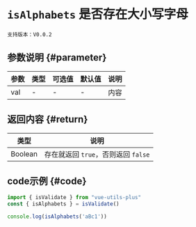 # `isAlphabets` 是否存在大小写字母

`支持版本：V0.0.2`


## 参数说明 {#parameter}

| 参数  | 类型  | 可选值 | 默认值 | 说明  |
|-----|-----|-----|-----|-----|
| val | -   | -   | -   | 内容  |


## 返回内容 {#return}

| 类型      | 说明                        |
|---------|---------------------------|
| Boolean | 存在就返回 `true`，否则返回 `false` |


## code示例 {#code}

```javascript
import { isValidate } from "vue-utils-plus"
const { isAlphabets } = isValidate()

console.log(isAlphabets('aBc1'))
```
